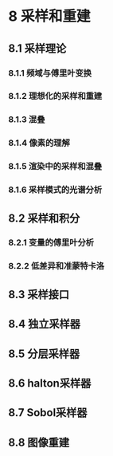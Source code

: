 # 8 采样和重建

## 8.1 采样理论

### 8.1.1 频域与傅里叶变换

### 8.1.2 理想化的采样和重建

### 8.1.3 混叠

### 8.1.4 像素的理解

### 8.1.5 渲染中的采样和混叠

### 8.1.6 采样模式的光谱分析

## 8.2 采样和积分

### 8.2.1 变量的傅里叶分析

### 8.2.2 低差异和准蒙特卡洛

## 8.3 采样接口

## 8.4 独立采样器

## 8.5 分层采样器

## 8.6 halton采样器

## 8.7 Sobol采样器

## 8.8 图像重建